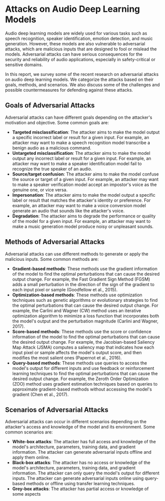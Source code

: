 # Attacks on Audio Deep Learning Models

Audio deep learning models are widely used for various tasks such as speech recognition, speaker identification, emotion detection, and music generation. However, these models are also vulnerable to adversarial attacks, which are malicious inputs that are designed to fool or mislead the models. Adversarial attacks can have serious consequences for the security and reliability of audio applications, especially in safety-critical or sensitive domains.

In this report, we survey some of the recent research on adversarial attacks on audio deep learning models. We categorize the attacks based on their goals, methods, and scenarios. We also discuss some of the challenges and possible countermeasures for defending against these attacks.

## Goals of Adversarial Attacks

Adversarial attacks can have different goals depending on the attacker's motivation and objective. Some common goals are:

- **Targeted misclassification**: The attacker aims to make the model output a specific incorrect label or result for a given input. For example, an attacker may want to make a speech recognition model transcribe a benign audio as a malicious command.
- **Untargeted misclassification**: The attacker aims to make the model output any incorrect label or result for a given input. For example, an attacker may want to make a speaker identification model fail to recognize the true speaker of an audio.
- **Source/target confusion**: The attacker aims to make the model confuse the source or target of a given input. For example, an attacker may want to make a speaker verification model accept an impostor's voice as the genuine one, or vice versa.
- **Impersonation**: The attacker aims to make the model output a specific label or result that matches the attacker's identity or preference. For example, an attacker may want to make a voice conversion model generate an audio that sounds like the attacker's voice.
- **Degradation**: The attacker aims to degrade the performance or quality of the model for a given input. For example, an attacker may want to make a music generation model produce noisy or unpleasant sounds.

## Methods of Adversarial Attacks

Adversarial attacks can use different methods to generate or apply the malicious inputs. Some common methods are:

- **Gradient-based methods**: These methods use the gradient information of the model to find the optimal perturbations that can cause the desired output change. For example, the Fast Gradient Sign Method (FGSM) adds a small perturbation in the direction of the sign of the gradient to each input pixel or sample (Goodfellow et al., 2015).
- **Optimization-based methods**: These methods use optimization techniques such as genetic algorithms or evolutionary strategies to find the optimal perturbations that can cause the desired output change. For example, the Carlini and Wagner (CW) method uses an iterative optimization algorithm to minimize a loss function that incorporates both the model's output and the perturbation magnitude (Carlini and Wagner, 2017).
- **Score-based methods**: These methods use the score or confidence information of the model to find the optimal perturbations that can cause the desired output change. For example, the Jacobian-based Saliency Map Attack (JSMA) computes a saliency map that indicates how each input pixel or sample affects the model's output score, and then modifies the most salient ones (Papernot et al., 2016).
- **Query-based methods**: These methods use queries to access the model's output for different inputs and use feedback or reinforcement learning techniques to find
the optimal perturbations that can cause the desired output change. For example, the Zeroth Order Optimization (ZOO) method uses gradient estimation techniques based on queries to approximate gradient-based methods without accessing the model's gradient (Chen et al., 2017).

## Scenarios of Adversarial Attacks

Adversarial attacks can occur in different scenarios depending on the attacker's access and knowledge of the model and its environment. Some common scenarios are:

- **White-box attacks**: The attacker has full access and knowledge of the model's architecture, parameters, training data, and gradient information. The attacker can generate adversarial inputs offline and apply them online.
- **Black-box attacks**: The attacker has no access or knowledge of the model's architecture, parameters, training data, and gradient information. The attacker can only query
the model's output for different inputs. The attacker can generate adversarial inputs online using query-based methods or offline using transfer learning techniques.
- **Grey-box attacks**: The attacker has partial access or knowledge of some aspects